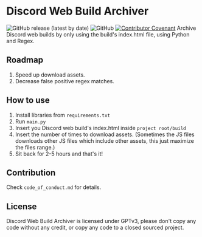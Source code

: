 # Discord Web Build Archiver
![GitHub release (latest by date)](https://img.shields.io/github/downloads/Nostalgicord/Discord-Web-Build-Archiver/latest/total)
![GitHub](https://img.shields.io/github/license/Nostalgicord/Discord-Web-Build-Archiver)
[![Contributor Covenant](https://img.shields.io/badge/Contributor%20Covenant-2.1-4baaaa.svg)](code_of_conduct.md) 
Archive Discord web builds by only using the build's index.html file, using Python and Regex.

## Roadmap
1. Speed up download assets.
2. Decrease false positive regex matches.

## How to use
1. Install libraries from `requirements.txt`
2. Run `main.py` 
3. Insert you Discord web build's index.html inside `project root/build`
4. Insert the number of times to download assets. (Sometimes the JS files downloads other JS files which include other assets, this just maximize the files range.)
5. Sit back for 2-5 hours and that's it!

## Contribution
Check `code_of_conduct.md` for details.

## License 
Discord Web Build Archiver is licensed under GPTv3, please don't copy any code without any credit, or copy any code to a closed sourced project.
